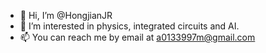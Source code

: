 - 👋 Hi, I’m @HongjianJR
- 👀 I’m interested in physics, integrated circuits and AI. 
- 📫 You can reach me by email at a0133997m@gmail.com

<!---
HongjianJR/HongjianJR is a ✨ special ✨ repository because its `README.md` (this file) appears on your GitHub profile.
You can click the Preview link to take a look at your changes.
--->
